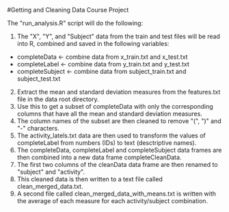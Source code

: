 #Getting and Cleaning Data Course Project

The "run_analysis.R" script will do the following:

1. The "X", "Y", and "Subject" data from the train and test files will be read into R, combined and saved in the following variables:
  * completeData <- combine data from x_train.txt and x_test.txt
  * completeLabel <- combine data from y_train.txt and y_test.txt
  * completeSubject <- combine data from subject_train.txt and subject_test.txt
2. Extract the mean and standard deviation measures from the features.txt file in the data root directory.
3. Use this to get a subset of completeData with only the corresponding columns that have all the mean and standard deviation measures.
4. The column names of the subset are then cleaned to remove "(", ")" and "-" characters.
5. The activity_latels.txt data are then used to transform the values of completeLabel from numbers (IDs) to text (desctriptive names).
6. The completeData, completeLabel and completeSubject data frames are then combined into a new data frame completeCleanData. 
7. The first two columns of the cleanData data frame are then renamed to "subject" and "activity".
8. This cleaned data is then written to a text file called clean_merged_data.txt.
9. A second file called clean_merged_data_with_means.txt is written with the average of each measure for each activity/subject combination.
